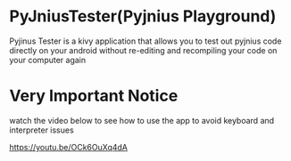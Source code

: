 # PyJniusTester(Pyjnius Playground)
Pyjinus Tester is a kivy application that allows you to test out pyjnius code directly on your android without re-editing and recompiling your code on your computer again

<!-- GitAds-Verify: WYDT6TN6FS3YY6AIQXCV61MXZWRMEJO8 -->

# Very Important Notice
watch the video below to see how to use the app to avoid keyboard and interpreter issues

https://youtu.be/OCk6OuXq4dA
